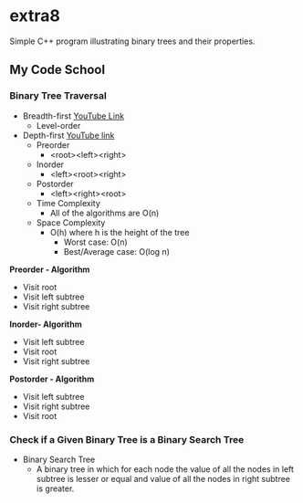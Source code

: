 # extra8
Simple C++ program illustrating binary trees and their properties.

## My Code School

### Binary Tree Traversal
* Breadth-first [YouTube Link](https://youtu.be/86g8jAQug04)
  * Level-order
* Depth-first [YouTube link](https://www.youtube.com/watch?v=gm8DUJJhmY4)
  * Preorder
    * \<root\>\<left\>\<right\>
  * Inorder
    * \<left\>\<root\>\<right\>
  * Postorder
    * \<left\>\<right\>\<root\>
  * Time Complexity
    * All of the algorithms are O(n)
  * Space Complexity
    * O(h) where h is the height of the tree
      * Worst case: O(n)
      * Best/Average case: O(log n)

__Preorder - Algorithm__
  * Visit root
  * Visit left subtree
  * Visit right subtree

__Inorder- Algorithm__
  * Visit left subtree
  * Visit root
  * Visit right subtree

__Postorder - Algorithm__
  * Visit left subtree
  * Visit right subtree
  * Visit root

### Check if a Given Binary Tree is a Binary Search Tree
* Binary Search Tree
  * A binary tree in which for each node the value of all the nodes in left subtree is lesser or equal and value of all the nodes in right subtree is greater.